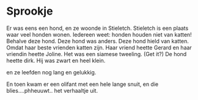 # Sprookje

Er was eens een hond, en ze woonde in Stieletch.
Stieletch is een plaats waar veel honden wonen.
Iedereen weet: honden houden niet van katten!
Behalve deze hond.
Deze hond was anders.
Deze hond hield van katten.
Omdat haar beste vrienden katten zijn.
Haar vriend heette Gerard en haar vriendin heette Joline.
Het was een siamese tweeling. (Get it?)
De hond heette dirk. Hij was zwart en heel klein.


en ze leefden nog lang en gelukkig.

En toen kwam er een olifant met een hele lange snuit, en die blies....phheuuwt.. het verhaaltje uit.
